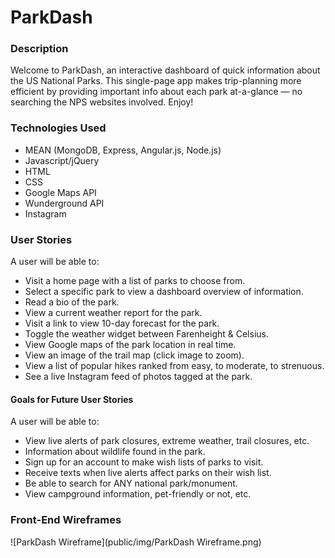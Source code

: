 # ParkDash

### Description

Welcome to ParkDash, an interactive dashboard of quick information about the US National Parks. This single-page app makes trip-planning more efficient by providing important info about each park at-a-glance — no searching the NPS websites involved. Enjoy!


### Technologies Used

* MEAN (MongoDB, Express, Angular.js, Node.js)
* Javascript/jQuery
* HTML
* CSS
* Google Maps API
* Wunderground API
* Instagram


### User Stories

A user will be able to:

* Visit a home page with a list of parks to choose from.
* Select a specific park to view a dashboard overview of information.
* Read a bio of the park.
* View a current weather report for the park.
* Visit a link to view 10-day forecast for the park.
* Toggle the weather widget between Farenheight & Celsius.
* View Google maps of the park location in real time.
* View an image of the trail map (click image to zoom).
* View a list of popular hikes ranked from easy, to moderate, to strenuous.
* See a live Instagram feed of photos tagged at the park.

#### Goals for Future User Stories

A user will be able to:

* View live alerts of park closures, extreme weather, trail closures, etc.
* Information about wildlife found in the park.
* Sign up for an account to make wish lists of parks to visit.
* Receive texts when live alerts affect parks on their wish list.
* Be able to search for ANY national park/monument.
* View campground information, pet-friendly or not, etc.


### Front-End Wireframes

![ParkDash Wireframe](public/img/ParkDash Wireframe.png)


